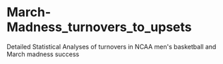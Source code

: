 # March-Madness_turnovers_to_upsets
Detailed Statistical Analyses of turnovers in NCAA men's basketball and March madness success
